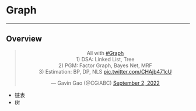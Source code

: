 # Graph

---

## Overview

<div align="center">
<blockquote class="twitter-tweet"><p lang="en" dir="ltr">All with <a href="https://twitter.com/hashtag/Graph?src=hash&amp;ref_src=twsrc%5Etfw">#Graph</a><br>1) DSA: Linked List, Tree<br>2) PGM: Factor Graph, Bayes Net, MRF <br>3) Estimation: BP, DP, NLS <a href="https://t.co/CHAjb471cU">pic.twitter.com/CHAjb471cU</a></p>&mdash; Gavin Gao (@CGiABC) <a href="https://twitter.com/CGiABC/status/1565673787256815617?ref_src=twsrc%5Etfw">September 2, 2022</a></blockquote> <script async src="https://platform.twitter.com/widgets.js" charset="utf-8"></script>
</div>

* 链表
* 树
